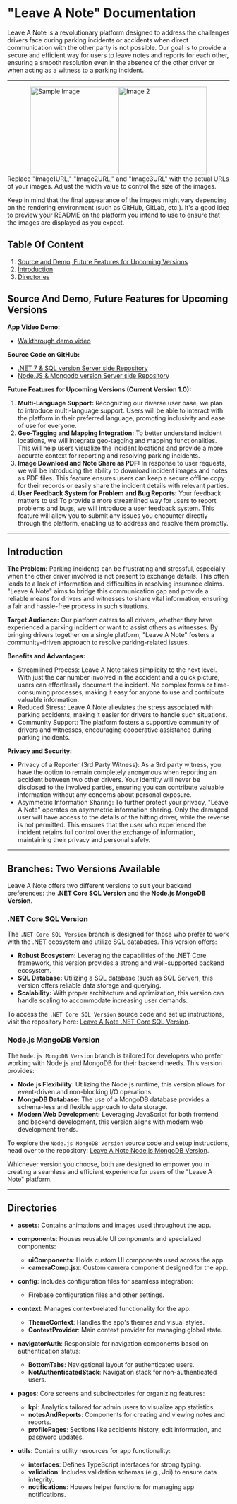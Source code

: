 # "Leave A Note"  Documentation
Leave A Note is a revolutionary platform designed to address the challenges drivers face during parking incidents or accidents when direct communication with the other party is not possible. Our goal is to provide a secure and efficient way for users to leave notes and reports for each other, ensuring a smooth resolution even in the absence of the other driver or when acting as a witness to a parking incident.

---
<div style="display: flex; justify-content: center;">
  <img src="https://i.imgur.com/OomUzFO.jpg" alt="Sample Image" width="200"/>
  <img src="https://i.imgur.com/NwaUIrq.jpg" alt="Image 2" width="200">
</div>
Replace "Image1URL," "Image2URL," and "Image3URL" with the actual URLs of your images. Adjust the width value to control the size of the images.



Keep in mind that the final appearance of the images might vary depending on the rendering environment (such as GitHub, GitLab, etc.). It's a good idea to preview your README on the platform you intend to use to ensure that the images are displayed as you expect.


## Table Of Content
1. [Source and Demo, Future Features for Upcoming Versions](#source-and-demo-future-features-for-upcoming-versions)
2. [Introduction](#introduction)
3. [Directories](#directories)
   



## Source And Demo, Future Features for Upcoming Versions

**App Video Demo:**
- [Walkthrough demo video](https://www.youtube.com/watch?v=FAv9v3SBU9I)

**Source Code on GitHub:**
- [.NET 7 & SQL version Server side Repository](https://github.com/korenkaplan/LeaveANoteServerProject)
- [Node.JS & Mongodb version Server side Repository](https://github.com/korenkaplan/Leave-A-Note-NodeJS-Server)
  

**Future Features for Upcoming Versions (Current Version 1.0):**
1. **Multi-Language Support:** Recognizing our diverse user base, we plan to introduce multi-language support. Users will be able to interact with the platform in their preferred language, promoting inclusivity and ease of use for everyone.
2. **Geo-Tagging and Mapping Integration:** To better understand incident locations, we will integrate geo-tagging and mapping functionalities. This will help users visualize the incident locations and provide a more accurate context for reporting and resolving parking incidents.
3. **Image Download and Note Share as PDF:** In response to user requests, we will be introducing the ability to download incident images and notes as PDF files. This feature ensures users can keep a secure offline copy for their records or easily share the incident details with relevant parties.
4. **User Feedback System for Problem and Bug Reports:** Your feedback matters to us! To provide a more streamlined way for users to report problems and bugs, we will introduce a user feedback system. This feature will allow you to submit any issues you encounter directly through the platform, enabling us to address and resolve them promptly.
---

## Introduction

**The Problem:**
Parking incidents can be frustrating and stressful, especially when the other driver involved is not present to exchange details. This often leads to a lack of information and difficulties in resolving insurance claims. "Leave A Note" aims to bridge this communication gap and provide a reliable means for drivers and witnesses to share vital information, ensuring a fair and hassle-free process in such situations.

**Target Audience:**
Our platform caters to all drivers, whether they have experienced a parking incident or want to assist others as witnesses. By bringing drivers together on a single platform, "Leave A Note" fosters a community-driven approach to resolve parking-related issues.

**Benefits and Advantages:**
- Streamlined Process: Leave A Note takes simplicity to the next level. With just the car number involved in the accident and a quick picture, users can effortlessly document the incident. No complex forms or time-consuming processes, making it easy for anyone to use and contribute valuable information.
- Reduced Stress: Leave A Note alleviates the stress associated with parking accidents, making it easier for drivers to handle such situations.
- Community Support: The platform fosters a supportive community of drivers and witnesses, encouraging cooperative assistance during parking incidents.

**Privacy and Security:**
- Privacy of a Reporter (3rd Party Witness): As a 3rd party witness, you have the option to remain completely anonymous when reporting an accident between two other drivers. Your identity will never be disclosed to the involved parties, ensuring you can contribute valuable information without any concerns about personal exposure.
- Asymmetric Information Sharing: To further protect your privacy, "Leave A Note" operates on asymmetric information sharing. Only the damaged user will have access to the details of the hitting driver, while the reverse is not permitted. This ensures that the user who experienced the incident retains full control over the exchange of information, maintaining their privacy and personal safety.
---

## Branches: Two Versions Available

Leave A Note offers two different versions to suit your backend preferences: the **.NET Core SQL Version** and the **Node.js MongoDB Version**.

### .NET Core SQL Version

The `.NET Core SQL Version` branch is designed for those who prefer to work with the .NET ecosystem and utilize SQL databases. This version offers:

- **Robust Ecosystem:** Leveraging the capabilities of the .NET Core framework, this version provides a strong and well-supported backend ecosystem.
- **SQL Database:** Utilizing a SQL database (such as SQL Server), this version offers reliable data storage and querying.
- **Scalability:** With proper architecture and optimization, this version can handle scaling to accommodate increasing user demands.

To access the `.NET Core SQL Version` source code and set up instructions, visit the repository here: [Leave A Note .NET Core SQL Version](https://github.com/korenkaplan/LeaveANoteServerProject).

### Node.js MongoDB Version

The `Node.js MongoDB Version` branch is tailored for developers who prefer working with Node.js and MongoDB for their backend needs. This version provides:

- **Node.js Flexibility:** Utilizing the Node.js runtime, this version allows for event-driven and non-blocking I/O operations.
- **MongoDB Database:** The use of a MongoDB database provides a schema-less and flexible approach to data storage.
- **Modern Web Development:** Leveraging JavaScript for both frontend and backend development, this version aligns with modern web development trends.

To explore the `Node.js MongoDB Version` source code and setup instructions, head over to the repository: [Leave A Note Node.js MongoDB Version](https://github.com/korenkaplan/Leave-A-Note-NodeJS-Server).

Whichever version you choose, both are designed to empower you in creating a seamless and efficient experience for users of the "Leave A Note" platform.


---
## Directories
 - **assets**: Contains animations and images used throughout the app.

- **components**: Houses reusable UI components and specialized components:
  - **uiComponents**: Holds custom UI components used across the app.
  - **cameraComp.jsx**: Custom camera component designed for the app.

- **config**: Includes configuration files for seamless integration:
  - Firebase configuration files and other settings.

- **context**: Manages context-related functionality for the app:
  - **ThemeContext**: Handles the app's themes and visual styles.
  - **ContextProvider**: Main context provider for managing global state.

- **navigatorAuth**: Responsible for navigation components based on authentication status:
  - **BottomTabs**: Navigational layout for authenticated users.
  - **NotAuthenticatedStack**: Navigation stack for non-authenticated users.

- **pages**: Core screens and subdirectories for organizing features:
  - **kpi**: Analytics tailored for admin users to visualize app statistics.
  - **notesAndReports**: Components for creating and viewing notes and reports.
  - **profilePages**: Sections like accidents history, edit information, and password updates.

- **utils**: Contains utility resources for app functionality:
  - **interfaces**: Defines TypeScript interfaces for strong typing.
  - **validation**: Includes validation schemas (e.g., Joi) to ensure data integrity.
  - **notifications**: Houses helper functions for managing app notifications.

